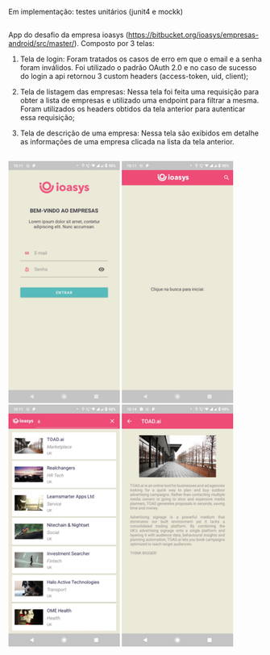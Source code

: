 Em implementação: testes unitários (junit4 e mockk)

##

App do desafio da empresa ioasys (https://bitbucket.org/ioasys/empresas-android/src/master/). Composto por 3 telas:

1. Tela de login: Foram tratados os casos de erro em que o email e a senha foram inválidos. Foi utilizado o padrão OAuth 2.0 e no caso de sucesso do login a api retornou 3 custom headers (access-token, uid, client);

2. Tela de listagem das empresas: Nessa tela foi feita uma requisição para obter a lista de empresas e utilizado uma endpoint para filtrar a mesma. Foram utilizados os headers obtidos da tela anterior para autenticar essa requisição;

3. Tela de descrição de uma empresa: Nessa tela são exibidos em detalhe as informações de uma empresa clicada na lista da tela anterior.

##

<img height="480px" src="images_read_me/image1.jpeg"> <img height="480px" src="images_read_me/image2.jpeg"> <img height="480px" src="images_read_me/image3.jpeg"> <img height="480px" src="images_read_me/image4.jpeg">